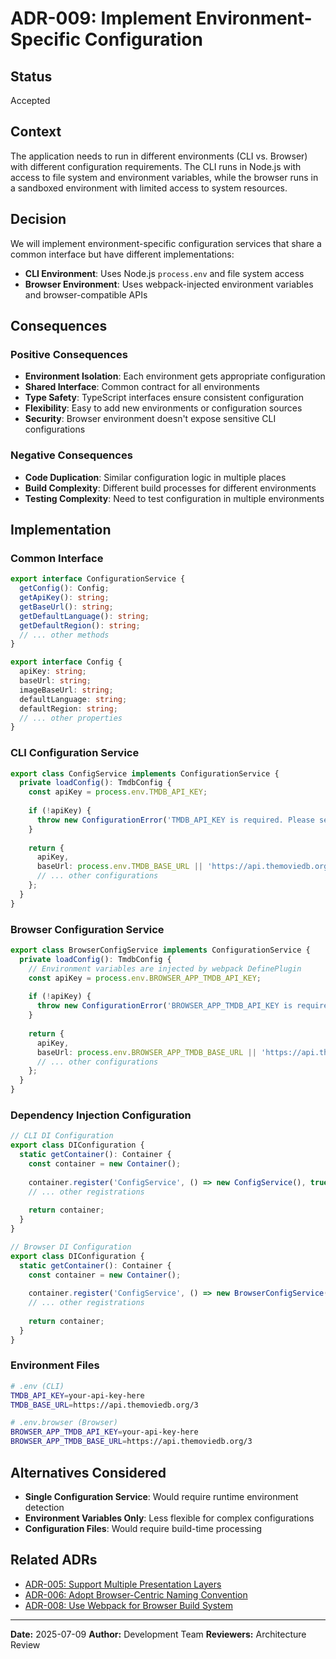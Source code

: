 # ADR-009: Implement Environment-Specific Configuration

## Status
Accepted

## Context
The application needs to run in different environments (CLI vs. Browser) with different configuration requirements. The CLI runs in Node.js with access to file system and environment variables, while the browser runs in a sandboxed environment with limited access to system resources.

## Decision
We will implement environment-specific configuration services that share a common interface but have different implementations:

- **CLI Environment**: Uses Node.js `process.env` and file system access
- **Browser Environment**: Uses webpack-injected environment variables and browser-compatible APIs

## Consequences

### Positive Consequences
- **Environment Isolation**: Each environment gets appropriate configuration
- **Shared Interface**: Common contract for all environments
- **Type Safety**: TypeScript interfaces ensure consistent configuration
- **Flexibility**: Easy to add new environments or configuration sources
- **Security**: Browser environment doesn't expose sensitive CLI configurations

### Negative Consequences
- **Code Duplication**: Similar configuration logic in multiple places
- **Build Complexity**: Different build processes for different environments
- **Testing Complexity**: Need to test configuration in multiple environments

## Implementation

### Common Interface
```typescript
export interface ConfigurationService {
  getConfig(): Config;
  getApiKey(): string;
  getBaseUrl(): string;
  getDefaultLanguage(): string;
  getDefaultRegion(): string;
  // ... other methods
}

export interface Config {
  apiKey: string;
  baseUrl: string;
  imageBaseUrl: string;
  defaultLanguage: string;
  defaultRegion: string;
  // ... other properties
}
```

### CLI Configuration Service
```typescript
export class ConfigService implements ConfigurationService {
  private loadConfig(): TmdbConfig {
    const apiKey = process.env.TMDB_API_KEY;
    
    if (!apiKey) {
      throw new ConfigurationError('TMDB_API_KEY is required. Please set it in your .env file.');
    }
    
    return {
      apiKey,
      baseUrl: process.env.TMDB_BASE_URL || 'https://api.themoviedb.org/3',
      // ... other configurations
    };
  }
}
```

### Browser Configuration Service
```typescript
export class BrowserConfigService implements ConfigurationService {
  private loadConfig(): TmdbConfig {
    // Environment variables are injected by webpack DefinePlugin
    const apiKey = process.env.BROWSER_APP_TMDB_API_KEY;
    
    if (!apiKey) {
      throw new ConfigurationError('BROWSER_APP_TMDB_API_KEY is required. Please set it in your .env.browser file.');
    }
    
    return {
      apiKey,
      baseUrl: process.env.BROWSER_APP_TMDB_BASE_URL || 'https://api.themoviedb.org/3',
      // ... other configurations
    };
  }
}
```

### Dependency Injection Configuration
```typescript
// CLI DI Configuration
export class DIConfiguration {
  static getContainer(): Container {
    const container = new Container();
    
    container.register('ConfigService', () => new ConfigService(), true);
    // ... other registrations
    
    return container;
  }
}

// Browser DI Configuration
export class DIConfiguration {
  static getContainer(): Container {
    const container = new Container();
    
    container.register('ConfigService', () => new BrowserConfigService(), true);
    // ... other registrations
    
    return container;
  }
}
```

### Environment Files
```bash
# .env (CLI)
TMDB_API_KEY=your-api-key-here
TMDB_BASE_URL=https://api.themoviedb.org/3

# .env.browser (Browser)
BROWSER_APP_TMDB_API_KEY=your-api-key-here
BROWSER_APP_TMDB_BASE_URL=https://api.themoviedb.org/3
```

## Alternatives Considered
- **Single Configuration Service**: Would require runtime environment detection
- **Environment Variables Only**: Less flexible for complex configurations
- **Configuration Files**: Would require build-time processing

## Related ADRs
- [ADR-005: Support Multiple Presentation Layers](./005-multiple-presentation-layers.md)
- [ADR-006: Adopt Browser-Centric Naming Convention](./006-browser-environment-naming.md)
- [ADR-008: Use Webpack for Browser Build System](./008-webpack-build-system.md)

---

**Date:** 2025-07-09
**Author:** Development Team
**Reviewers:** Architecture Review
